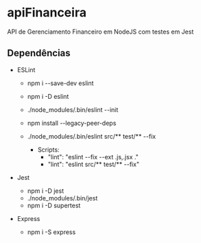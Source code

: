 # apiFinanceira

API de Gerenciamento Financeiro em NodeJS com testes em Jest


## Dependências

- ESLint

  - npm i --save-dev eslint
  - npm i -D eslint

  - ./node_modules/.bin/eslint --init
  - npm install --legacy-peer-deps

  - ./node_modules/.bin/eslint src/** test/** --fix
  
    - Scripts:
      - "lint": "eslint --fix --ext .js,.jsx ."
      - "lint": "eslint src/** test/** --fix"

- Jest

  - npm i -D jest
  - ./node_modules/.bin/jest
  - npm i -D supertest

- Express

  - npm i -S express 
